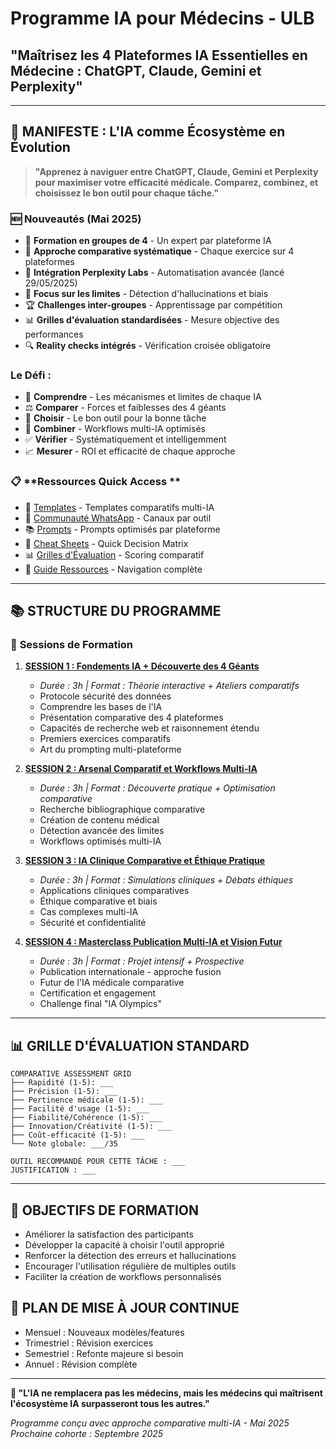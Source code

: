 # Programme IA pour Médecins - ULB 
## "Maîtrisez les 4 Plateformes IA Essentielles en Médecine : ChatGPT, Claude, Gemini et Perplexity"

---

## 🎯 **MANIFESTE : L'IA comme Écosystème en Évolution**

> **"Apprenez à naviguer entre ChatGPT, Claude, Gemini et Perplexity pour maximiser votre efficacité médicale. Comparez, combinez, et choisissez le bon outil pour chaque tâche."**

### 🆕 **Nouveautés (Mai 2025)**
- 👥 **Formation en groupes de 4** - Un expert par plateforme IA
- 🔄 **Approche comparative systématique** - Chaque exercice sur 4 plateformes
- 🚀 **Intégration Perplexity Labs** - Automatisation avancée (lancé 29/05/2025)
- 🎯 **Focus sur les limites** - Détection d'hallucinations et biais
- 🏆 **Challenges inter-groupes** - Apprentissage par compétition 
- 📊 **Grilles d'évaluation standardisées** - Mesure objective des performances
- 🔍 **Reality checks intégrés** - Vérification croisée obligatoire

### Le Défi : 
- 🧠 **Comprendre** - Les mécanismes et limites de chaque IA
- ⚖️ **Comparer** - Forces et faiblesses des 4 géants
- 🎯 **Choisir** - Le bon outil pour la bonne tâche
- 🔄 **Combiner** - Workflows multi-IA optimisés
- ✅ **Vérifier** - Systématiquement et intelligemment
- 📈 **Mesurer** - ROI et efficacité de chaque approche

### 📋 **Ressources Quick Access **
- 📱 [Templates](../ressources/templates_all.md) - Templates comparatifs multi-IA
- 💬 [Communauté WhatsApp](../ressources/whatsapp_collaboration_guide.md) - Canaux par outil
- 📚 [Prompts](../ressources/bibliotheque_prompts.md) - Prompts optimisés par plateforme
- 🔧 [Cheat Sheets](../ressources/cheatsheets_sessions.md) - Quick Decision Matrix
- 📊 [Grilles d'Évaluation](../ressources/grilles_evaluation.md) - Scoring comparatif
- 📖 [Guide Ressources](../ressources/README.md) - Navigation complète

---

## 📚 **STRUCTURE DU PROGRAMME**

### 📅 **Sessions de Formation**

1. **[SESSION 1 : Fondements IA + Découverte des 4 Géants](./session1_fondements_decouverte.md)**
   - *Durée : 3h | Format : Théorie interactive + Ateliers comparatifs*
   - Protocole sécurité des données
   - Comprendre les bases de l'IA
   - Présentation comparative des 4 plateformes
   - Capacités de recherche web et raisonnement étendu
   - Premiers exercices comparatifs
   - Art du prompting multi-plateforme

2. **[SESSION 2 : Arsenal Comparatif et Workflows Multi-IA](./session2_arsenal_workflows.md)**
   - *Durée : 3h | Format : Découverte pratique + Optimisation comparative*
   - Recherche bibliographique comparative
   - Création de contenu médical
   - Détection avancée des limites
   - Workflows optimisés multi-IA

3. **[SESSION 3 : IA Clinique Comparative et Éthique Pratique](./session3_clinique_ethique.md)**
   - *Durée : 3h | Format : Simulations cliniques + Débats éthiques*
   - Applications cliniques comparatives
   - Éthique comparative et biais
   - Cas complexes multi-IA
   - Sécurité et confidentialité

4. **[SESSION 4 : Masterclass Publication Multi-IA et Vision Futur](./session4_publication_futur.md)**
   - *Durée : 3h | Format : Projet intensif + Prospective*
   - Publication internationale - approche fusion
   - Futur de l'IA médicale comparative
   - Certification et engagement
   - Challenge final "IA Olympics"

---

## 📊 **GRILLE D'ÉVALUATION STANDARD**
```
COMPARATIVE ASSESSMENT GRID
├── Rapidité (1-5): ___
├── Précision (1-5): ___
├── Pertinence médicale (1-5): ___
├── Facilité d'usage (1-5): ___
├── Fiabilité/Cohérence (1-5): ___
├── Innovation/Créativité (1-5): ___
├── Coût-efficacité (1-5): ___
└── Note globale: ___/35

OUTIL RECOMMANDÉ POUR CETTE TÂCHE : ___
JUSTIFICATION : ___
```

---

## 🎯 **OBJECTIFS DE FORMATION**
- Améliorer la satisfaction des participants
- Développer la capacité à choisir l'outil approprié
- Renforcer la détection des erreurs et hallucinations
- Encourager l'utilisation régulière de multiples outils
- Faciliter la création de workflows personnalisés

## 📅 **PLAN DE MISE À JOUR CONTINUE**
- Mensuel : Nouveaux modèles/features
- Trimestriel : Révision exercices
- Semestriel : Refonte majeure si besoin
- Annuel : Révision complète

---

**🚀 "L'IA ne remplacera pas les médecins, mais les médecins qui maîtrisent l'écosystème IA surpasseront tous les autres."**

*Programme conçu avec approche comparative multi-IA - Mai 2025*
*Prochaine cohorte : Septembre 2025*